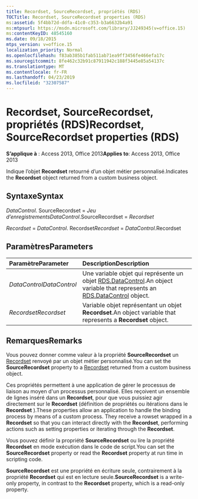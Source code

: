 ```yaml
---
title: Recordset, SourceRecordset, propriétés (RDS)
TOCTitle: Recordset, SourceRecordset properties (RDS)
ms:assetid: 5f4bb72d-ddfa-41c0-c353-b3a6632b4a91
ms:mtpsurl: https://msdn.microsoft.com/library/JJ249345(v=office.15)
ms:contentKeyID: 48545160
ms.date: 09/18/2015
mtps_version: v=office.15
localization_priority: Normal
ms.openlocfilehash: f83ab385b1fab511ab71ea9ff3456fe466efa17c
ms.sourcegitcommit: 8fe462c32b91c87911942c188f3445e85a54137c
ms.translationtype: MT
ms.contentlocale: fr-FR
ms.lasthandoff: 04/23/2019
ms.locfileid: "32307587"
---
```

# <a name="recordset-sourcerecordset-properties-rds"></a><span data-ttu-id="14143-102">Recordset, SourceRecordset, propriétés (RDS)</span><span class="sxs-lookup"><span data-stu-id="14143-102">Recordset, SourceRecordset properties (RDS)</span></span>

<span data-ttu-id="14143-103">**S’applique à** : Access 2013, Office 2013</span><span class="sxs-lookup"><span data-stu-id="14143-103">**Applies to**: Access 2013, Office 2013</span></span>

<span data-ttu-id="14143-104">Indique l’objet **Recordset** retourné d’un objet métier personnalisé.</span><span class="sxs-lookup"><span data-stu-id="14143-104">Indicates the **Recordset** object returned from a custom business object.</span></span>

## <a name="syntax"></a><span data-ttu-id="14143-105">Syntaxe</span><span class="sxs-lookup"><span data-stu-id="14143-105">Syntax</span></span>

<span data-ttu-id="14143-106">*DataControl*. SourceRecordset = *Jeu d’enregistrements*</span><span class="sxs-lookup"><span data-stu-id="14143-106">*DataControl*.SourceRecordset = *Recordset*</span></span>

<span data-ttu-id="14143-107">*Recordset*  =  *DataControl*. Recordset</span><span class="sxs-lookup"><span data-stu-id="14143-107">*Recordset* = *DataControl*.Recordset</span></span>

## <a name="parameters"></a><span data-ttu-id="14143-108">Paramètres</span><span class="sxs-lookup"><span data-stu-id="14143-108">Parameters</span></span>

|<span data-ttu-id="14143-109">Paramètre</span><span class="sxs-lookup"><span data-stu-id="14143-109">Parameter</span></span>|<span data-ttu-id="14143-110">Description</span><span class="sxs-lookup"><span data-stu-id="14143-110">Description</span></span>|
|:--------|:----------|
|<span data-ttu-id="14143-111">*DataControl*</span><span class="sxs-lookup"><span data-stu-id="14143-111">*DataControl*</span></span> |<span data-ttu-id="14143-112">Une variable objet qui représente un objet [RDS.DataControl](datacontrol-object-rds.md).</span><span class="sxs-lookup"><span data-stu-id="14143-112">An object variable that represents an [RDS.DataControl](datacontrol-object-rds.md) object.</span></span>|
|<span data-ttu-id="14143-113">*Recordset*</span><span class="sxs-lookup"><span data-stu-id="14143-113">*Recordset*</span></span> |<span data-ttu-id="14143-114">Variable objet représentant un objet **Recordset**.</span><span class="sxs-lookup"><span data-stu-id="14143-114">An object variable that represents a **Recordset** object.</span></span>|

## <a name="remarks"></a><span data-ttu-id="14143-115">Remarques</span><span class="sxs-lookup"><span data-stu-id="14143-115">Remarks</span></span>

<span data-ttu-id="14143-116">Vous pouvez donner comme valeur à la propriété **SourceRecordset** un [Recordset](recordset-object-ado.md) renvoyé par un objet métier personnalisé.</span><span class="sxs-lookup"><span data-stu-id="14143-116">You can set the **SourceRecordset** property to a [Recordset](recordset-object-ado.md) returned from a custom business object.</span></span>

<span data-ttu-id="14143-p101">Ces propriétés permettent à une application de gérer le processus de liaison au moyen d'un processus personnalisé. Elles reçoivent un ensemble de lignes inséré dans un **Recordset**, pour que vous puissiez agir directement sur le **Recordset** (définition de propriétés ou itérations dans le **Recordset** ).</span><span class="sxs-lookup"><span data-stu-id="14143-p101">These properties allow an application to handle the binding process by means of a custom process. They receive a rowset wrapped in a **Recordset** so that you can interact directly with the **Recordset**, performing actions such as setting properties or iterating through the **Recordset**.</span></span>

<span data-ttu-id="14143-119">Vous pouvez définir la propriété **SourceRecordset** ou lire la propriété **Recordset** en mode exécution dans le code de script.</span><span class="sxs-lookup"><span data-stu-id="14143-119">You can set the **SourceRecordset** property or read the **Recordset** property at run time in scripting code.</span></span>

<span data-ttu-id="14143-120">**SourceRecordset** est une propriété en écriture seule, contrairement à la propriété **Recordset** qui est en lecture seule.</span><span class="sxs-lookup"><span data-stu-id="14143-120">**SourceRecordset** is a write-only property, in contrast to the **Recordset** property, which is a read-only property.</span></span>

